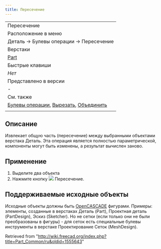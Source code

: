 ```yaml
---
title: Пересечение
---
```

|  |
| --- |
| Пересечение |
| Расположение в меню |
| Деталь → Булевы операции → Пересечение |
| Верстаки |
| [Part](/Part_Workbench/ru "Part Workbench/ru") |
| Быстрые клавиши |
| *Нет* |
| Представлено в версии |
| - |
| См. также |
| [Булевы операции](/Part_Boolean/ru "Part Boolean/ru"), [Вырезать](/Part_Cut/ru "Part Cut/ru"), [Объединить](/Part_Fuse/ru "Part Fuse/ru") |
|  |

## Описание

Извлекает общую часть (пересечение) между выбранными объектами верстака Деталь. Эта операция является полностью параметрической, компоненты могут быть изменены, а результат вычислен заново.

## Применение

1. Выделите два объекта
2. Нажмите кнопку ![](/images/Part_Common.svg) Пересечение.

## Поддерживаемые исходные объекты

Исходные объекты должны быть [OpenCASCADE](/OpenCASCADE/ru "OpenCASCADE/ru") фигурами. Примеры: элементы, созданные в верстаках Деталь (Part), Проектная деталь (PartDesign), Эскиз (Sketcher). Но не сетки (если только они не были преобразованы в фигуры) - для сеток есть специальные булевы инструменты в верстаке Проектирование Сеток (MeshDesign).

Retrieved from "<http://wiki.freecad.org/index.php?title=Part_Common/ru&oldid=1555643>"